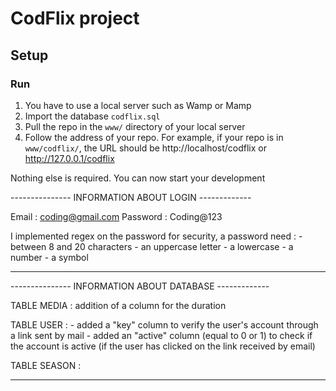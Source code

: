 # CodFlix project

## Setup

### Run
1. You have to use a local server such as Wamp or Mamp
1. Import the database `codflix.sql`
1. Pull the repo in the `www/` directory of your local server
1. Follow the address of your repo. For example, if your repo is in ``www/codflix/``, the URL should be http://localhost/codflix or http://127.0.0.1/codflix

Nothing else is required. You can now start your development

--------------- INFORMATION ABOUT LOGIN -------------

Email : coding@gmail.com
Password : Coding@123

I implemented regex on the password for security, a password need :
	- between 8 and 20 characters
	- an uppercase letter
	- a lowercase
	- a number
	- a symbol




----------------------------------------------------- 

--------------- INFORMATION ABOUT DATABASE -------------

TABLE MEDIA : addition of a column for the duration

TABLE USER : 
	- added a "key" column to verify the user's account through a link sent by mail
	- added an "active" column (equal to 0 or 1) to check if the account is active (if the user has clicked on the link received by email)

TABLE SEASON : 

----------------------------------------------------- 